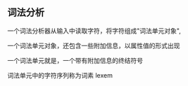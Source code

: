##  词法分析

一个词法分析器从输入中读取字符，将字符组成"词法单元对象",

一个词法单元对象，还包含一些附加信息，以属性值的形式出现

一个词法单元就是，一个带有附加信息的终结符号

词法单元中的字符序列称为词素 lexem


